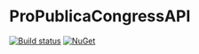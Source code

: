 # ProPublicaCongressAPI
[![Build status](https://ci.appveyor.com/api/projects/status/kadaabdrm4ipjoux?svg=true)](https://ci.appveyor.com/project/JustinSkiles/propublicacongressapi)
[![NuGet](https://img.shields.io/nuget/v/Nuget.Core.svg)](https://www.nuget.org/packages/ProPublicaCongressAPI)
